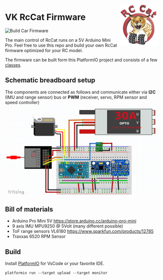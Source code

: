 <a href="#"><img src="../images/logo_small.png" width="128" height="135" align="right"/></a>

# VK RcCat Firmware

![Build Car Firmware](https://github.com/VK/RcCat/workflows/Build%20Car%20Firmware/badge.svg)

The main control of RcCat runs on a 5V Arduino Mini Pro. Feel free to use this repo and build your own RcCat firmware optimized for your RC model.

The firmware can be built form this PlatformIO project and consists of a few [classes](/car_firmware/src).


## Schematic breadboard setup
The components are connected as follows and communicate either via **I2C** (IMU and range sensor) bus or **PWM** (receiver, servo, RPM sensor and speed controller)
![](../images/sketch.png)


## Bill of materials
* Arduino Pro Mini 5V
  https://store.arduino.cc/arduino-pro-mini
* 9 axis IMU MPU9250 @ 5Volt
  (many different possible)
* ToF range sensors VL6180
  https://www.sparkfun.com/products/12785
* Traxxas 6520 RPM Sensor


##  Build
Install [PlatformIO](https://platformio.org/) for VsCode or your favorite IDE.
```
platformio run --target upload --target monitor
```